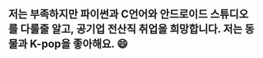 ## 저는 부족하지만 파이썬과 C언어와 안드로이드 스튜디오를 다룰줄 알고, 공기업 전산직 취업을 희망합니다. 저는 동물과 K-pop을 좋아해요. 😄

<!--
**gamjieun/gamjieun** is a ✨ _special_ ✨ repository because its `README.md` (this file) appears on your GitHub profile.

Here are some ideas to get you started:

- 🔭 I’m currently working on ...
- 🌱 I’m currently learning ...
- 👯 I’m looking to collaborate on ...
- 🤔 I’m looking for help with ...
- 💬 Ask me about ...
- 📫 How to reach me: ...
- 😄 Pronouns: ...
- ⚡ Fun fact: ...
-->

